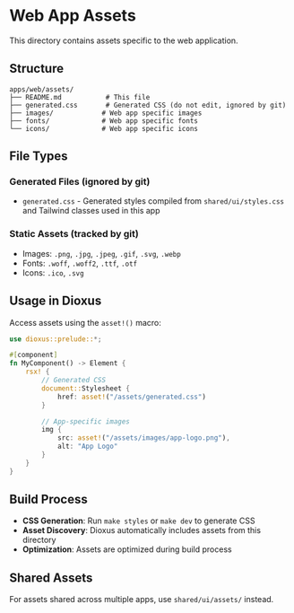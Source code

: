 # Web App Assets

This directory contains assets specific to the web application.

## Structure

```
apps/web/assets/
├── README.md           # This file
├── generated.css       # Generated CSS (do not edit, ignored by git)
├── images/            # Web app specific images
├── fonts/             # Web app specific fonts
└── icons/             # Web app specific icons
```

## File Types

### Generated Files (ignored by git)
- `generated.css` - Generated styles compiled from `shared/ui/styles.css` and Tailwind classes used in this app

### Static Assets (tracked by git)
- Images: `.png`, `.jpg`, `.jpeg`, `.gif`, `.svg`, `.webp`
- Fonts: `.woff`, `.woff2`, `.ttf`, `.otf`
- Icons: `.ico`, `.svg`

## Usage in Dioxus

Access assets using the `asset!()` macro:

```rust
use dioxus::prelude::*;

#[component]
fn MyComponent() -> Element {
    rsx! {
        // Generated CSS
        document::Stylesheet {
            href: asset!("/assets/generated.css")
        }

        // App-specific images
        img {
            src: asset!("/assets/images/app-logo.png"),
            alt: "App Logo"
        }
    }
}
```

## Build Process

- **CSS Generation**: Run `make styles` or `make dev` to generate CSS
- **Asset Discovery**: Dioxus automatically includes assets from this directory
- **Optimization**: Assets are optimized during build process

## Shared Assets

For assets shared across multiple apps, use `shared/ui/assets/` instead.
